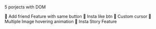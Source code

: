 5 porjects with DOM

🎯 Add friend Feature with same button
🎯 Insta like btn
🎯 Custom cursor
🎯 Multiple Image hovering animation
🎯 Insta Story Feature
